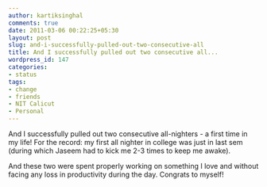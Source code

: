 ```yaml
---
author: kartiksinghal
comments: true
date: 2011-03-06 00:22:25+05:30
layout: post
slug: and-i-successfully-pulled-out-two-consecutive-all
title: And I successfully pulled out two consecutive all...
wordpress_id: 147
categories:
- status
tags:
- change
- friends
- NIT Calicut
- Personal
---
```


And I successfully pulled out two consecutive all-nighters - a first time in my life! For the record: my first all nighter in college was just in last sem (during which Jaseem had to kick me 2-3 times to keep me awake). 

And these two were spent properly working on something I love and without facing any loss in productivity during the day. Congrats to myself!
